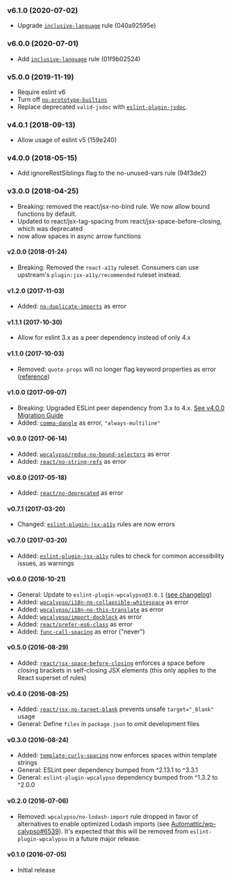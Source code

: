 ### v6.1.0 (2020-07-02)

- Upgrade [`inclusive-language`](https://github.com/muenzpraeger/eslint-plugin-inclusive-language) rule (040a92595e)

### v6.0.0 (2020-07-01)

- Add [`inclusive-language`](https://github.com/muenzpraeger/eslint-plugin-inclusive-language) rule (01f9b02524)

### v5.0.0 (2019-11-19)

- Require eslint v6
- Turn off [`no-prototype-builtins`](https://eslint.org/docs/rules/no-prototype-builtins)
- Replace deprecated `valid-jsdoc` with [`eslint-plugin-jsdoc`](https://www.npmjs.com/package/eslint-plugin-jsdoc).

### v4.0.1 (2018-09-13)

- Allow usage of eslint v5 (159e240)

### v4.0.0 (2018-05-15)

- Add ignoreRestSiblings flag to the no-unused-vars rule (94f3de2)

### v3.0.0 (2018-04-25)

- Breaking: removed the react/jsx-no-bind rule. We now allow bound functions by default.
- Updated to react/jsx-tag-spacing from react/jsx-space-before-closing, which was deprecated
- now allow spaces in async arrow functions

#### v2.0.0 (2018-01-24)

- Breaking: Removed the `react-a11y` ruleset. Consumers can use upstream's `plugin:jsx-a11y/recommended` ruleset instead.

#### v1.2.0 (2017-11-03)

- Added: [`no-duplicate-imports`](https://eslint.org/docs/rules/no-duplicate-imports) as error

#### v1.1.1 (2017-10-30)

- Allow for eslint 3.x as a peer dependency instead of only 4.x

#### v1.1.0 (2017-10-03)

- Removed: `quote-props` will no longer flag keyword properties as error ([reference](https://eslint.org/docs/rules/quote-props#keywords))

#### v1.0.0 (2017-09-07)

- Breaking: Upgraded ESLint peer dependency from 3.x to 4.x. [See v4.0.0 Migration Guide](https://eslint.org/docs/user-guide/migrating-to-4.0.0)
- Added: [`comma-dangle`](https://eslint.org/docs/rules/comma-dangle) as error, `"always-multiline"`

#### v0.9.0 (2017-06-14)

- Added: [`wpcalypso/redux-no-bound-selectors`](https://github.com/Automattic/eslint-plugin-wpcalypso/blob/master/docs/rules/redux-no-bound-selectors.md) as error
- Added: [`react/no-string-refs`](https://github.com/yannickcr/eslint-plugin-react/blob/master/docs/rules/no-string-refs.md) as error

#### v0.8.0 (2017-05-18)

- Added: [`react/no-deprecated`](https://github.com/yannickcr/eslint-plugin-react/blob/master/docs/rules/no-deprecated.md) as error

#### v0.7.1 (2017-03-20)

- Changed: [`eslint-plugin-jsx-a11y`](https://github.com/evcohen/eslint-plugin-jsx-a11y) rules are now errors

#### v0.7.0 (2017-03-20)

- Added: [`eslint-plugin-jsx-a11y`](https://github.com/evcohen/eslint-plugin-jsx-a11y) rules to check for common accessibility issues, as warnings

#### v0.6.0 (2016-10-21)

- General: Update to `eslint-plugin-wpcalypso@3.0.1` ([see changelog](https://github.com/Automattic/eslint-plugin-wpcalypso/blob/master/CHANGELOG.md#v301-2016-10-21))
- Added: [`wpcalypso/i18n-no-collapsible-whitespace`](https://github.com/Automattic/eslint-plugin-wpcalypso/blob/master/docs/rules/i18n-no-collapsible-whitespace.md) as error
- Added: [`wpcalypso/i18n-no-this-translate`](https://github.com/Automattic/eslint-plugin-wpcalypso/blob/master/docs/rules/i18n-no-this-translate.md) as error
- Added: [`wpcalypso/import-docblock`](https://github.com/Automattic/eslint-plugin-wpcalypso/blob/master/docs/rules/import-docblock.md) as error
- Added: [`react/prefer-es6-class`](https://github.com/yannickcr/eslint-plugin-react/blob/master/docs/rules/prefer-es6-class.md) as error
- Added: [`func-call-spacing`](http://eslint.org/docs/rules/func-call-spacing) as error ("never")

#### v0.5.0 (2016-08-29)

- Added: [`react/jsx-space-before-closing`](https://github.com/yannickcr/eslint-plugin-react/blob/master/docs/rules/jsx-space-before-closing.md) enforces a space before closing brackets in self-closing JSX elements (this only applies to the React superset of rules)

#### v0.4.0 (2016-08-25)

- Added: [`react/jsx-no-target-blank`](https://github.com/yannickcr/eslint-plugin-react/blob/master/docs/rules/jsx-no-target-blank.md) prevents unsafe `target="_blank"` usage
- General: Define `files` in `package.json` to omit development files

#### v0.3.0 (2016-08-24)

- Added: [`template-curly-spacing`](http://eslint.org/docs/rules/template-curly-spacing) now enforces spaces within template strings
- General: ESLint peer dependency bumped from ^2.13.1 to ^3.3.1
- General: `eslint-plugin-wpcalypso` dependency bumped from ^1.3.2 to ^2.0.0

#### v0.2.0 (2016-07-06)

- Removed: `wpcalypso/no-lodash-import` rule dropped in favor of alternatives to enable optimized Lodash imports (see [Automattic/wp-calypso#6539](https://github.com/Automattic/wp-calypso/pull/6539)). It's expected that this will be removed from `eslint-plugin-wpcalypso` in a future major release.

#### v0.1.0 (2016-07-05)

- Initial release
